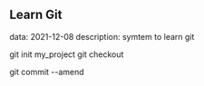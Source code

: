 
## Learn Git
data: 2021-12-08
description: symtem to learn git

git init my_project
git checkout <commitId>

git commit --amend
